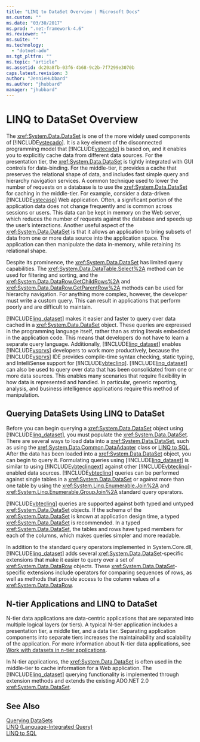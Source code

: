 ```yaml
---
title: "LINQ to DataSet Overview | Microsoft Docs"
ms.custom: ""
ms.date: "03/30/2017"
ms.prod: ".net-framework-4.6"
ms.reviewer: ""
ms.suite: ""
ms.technology: 
  - "dotnet-ado"
ms.tgt_pltfrm: ""
ms.topic: "article"
ms.assetid: dc20a8fb-03f6-4b68-9c2b-7f7299e3070b
caps.latest.revision: 3
author: "JennieHubbard"
ms.author: "jhubbard"
manager: "jhubbard"
---
```

# LINQ to DataSet Overview
The <xref:System.Data.DataSet> is one of the more widely used components of [!INCLUDE[vstecado](../../../../includes/vstecado-md.md)]. It is a key element of the disconnected programming model that [!INCLUDE[vstecado](../../../../includes/vstecado-md.md)] is based on, and it enables you to explicitly cache data from different data sources. For the presentation tier, the <xref:System.Data.DataSet> is tightly integrated with GUI controls for data-binding. For the middle-tier, it provides a cache that preserves the relational shape of data, and includes fast simple query and hierarchy navigation services. A common technique used to lower the number of requests on a database is to use the <xref:System.Data.DataSet> for caching in the middle-tier. For example, consider a data-driven [!INCLUDE[vstecasp](../../../../includes/vstecasp-md.md)] Web application. Often, a significant portion of the application data does not change frequently and is common across sessions or users. This data can be kept in memory on the Web server, which reduces the number of requests against the database and speeds up the user’s interactions. Another useful aspect of the <xref:System.Data.DataSet> is that it allows an application to bring subsets of data from one or more data source into the application space. The application can then manipulate the data in-memory, while retaining its relational shape.  
  
 Despite its prominence, the <xref:System.Data.DataSet> has limited query capabilities. The <xref:System.Data.DataTable.Select%2A> method can be used for filtering and sorting, and the <xref:System.Data.DataRow.GetChildRows%2A> and <xref:System.Data.DataRow.GetParentRow%2A> methods can be used for hierarchy navigation. For anything more complex, however, the developer must write a custom query. This can result in applications that perform poorly and are difficult to maintain.  
  
 [!INCLUDE[linq_dataset](../../../../includes/linq-dataset-md.md)] makes it easier and faster to query over data cached in a <xref:System.Data.DataSet> object. These queries are expressed in the programming language itself, rather than as string literals embedded in the application code. This means that developers do not have to learn a separate query language. Additionally, [!INCLUDE[linq_dataset](../../../../includes/linq-dataset-md.md)] enables [!INCLUDE[vsprvs](../../../../includes/vsprvs-md.md)] developers to work more productively, because the [!INCLUDE[vsprvs](../../../../includes/vsprvs-md.md)] IDE provides compile-time syntax checking, static typing, and IntelliSense support for [!INCLUDE[vbteclinq](../../../../includes/vbteclinq-md.md)]. [!INCLUDE[linq_dataset](../../../../includes/linq-dataset-md.md)] can also be used to query over data that has been consolidated from one or more data sources. This enables many scenarios that require flexibility in how data is represented and handled. In particular, generic reporting, analysis, and business intelligence applications require this method of manipulation.  
  
## Querying DataSets Using LINQ to DataSet  
 Before you can begin querying a <xref:System.Data.DataSet> object using [!INCLUDE[linq_dataset](../../../../includes/linq-dataset-md.md)], you must populate the <xref:System.Data.DataSet>. There are several ways to load data into a <xref:System.Data.DataSet>, such as using the <xref:System.Data.Common.DataAdapter> class or [LINQ to SQL](../../../../docs/framework/data/adonet/sql/linq/index.md). After the data has been loaded into a <xref:System.Data.DataSet> object, you can begin to query it. Formulating queries using [!INCLUDE[linq_dataset](../../../../includes/linq-dataset-md.md)] is similar to using [!INCLUDE[vbteclinqext](../../../../includes/vbteclinqext-md.md)] against other [!INCLUDE[vbteclinq](../../../../includes/vbteclinq-md.md)]-enabled data sources. [!INCLUDE[vbteclinq](../../../../includes/vbteclinq-md.md)] queries can be performed against single tables in a <xref:System.Data.DataSet> or against more than one table by using the <xref:System.Linq.Enumerable.Join%2A> and <xref:System.Linq.Enumerable.GroupJoin%2A> standard query operators.  
  
 [!INCLUDE[vbteclinq](../../../../includes/vbteclinq-md.md)] queries are supported against both typed and untyped <xref:System.Data.DataSet> objects. If the schema of the <xref:System.Data.DataSet> is known at application design time, a typed <xref:System.Data.DataSet> is recommended. In a typed <xref:System.Data.DataSet>, the tables and rows have typed members for each of the columns, which makes queries simpler and more readable.  
  
 In addition to the standard query operators implemented in System.Core.dll, [!INCLUDE[linq_dataset](../../../../includes/linq-dataset-md.md)] adds several <xref:System.Data.DataSet>-specific extensions that make it easier to query over a set of <xref:System.Data.DataRow> objects. These <xref:System.Data.DataSet>-specific extensions include operators for comparing sequences of rows, as well as methods that provide access to the column values of a <xref:System.Data.DataRow>.  
  
## N-tier Applications and LINQ to DataSet  
 N-tier data applications are data-centric applications that are separated into multiple logical layers (or tiers). A typical N-tier application includes a presentation tier, a middle tier, and a data tier. Separating application components into separate tiers increases the maintainability and scalability of the application. For more information about N-tier data applications, see [Work with datasets in n-tier applications](../Topic/Work%20with%20datasets%20in%20n-tier%20applications.md).  
  
 In N-tier applications, the <xref:System.Data.DataSet> is often used in the middle-tier to cache information for a Web application. The [!INCLUDE[linq_dataset](../../../../includes/linq-dataset-md.md)] querying functionality is implemented through extension methods and extends the existing ADO.NET 2.0 <xref:System.Data.DataSet>.  
  
## See Also  
 [Querying DataSets](../../../../docs/framework/data/adonet/querying-datasets-linq-to-dataset.md)   
 [LINQ (Language-Integrated Query)](../Topic/LINQ%20\(Language-Integrated%20Query\).md)   
 [LINQ to SQL](../../../../docs/framework/data/adonet/sql/linq/index.md)